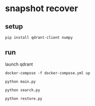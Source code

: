 # snapshot recover

## setup

```shell
pip install qdrant-client numpy
```

## run

launch qdrant

```shell
docker-compose -f docker-compose.yml up
```

```shell
python main.py
```

```shell
python search.py
```

```shell
python restore.py
```
